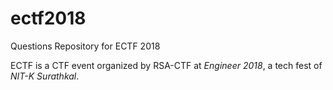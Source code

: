 # ectf2018
Questions Repository for ECTF 2018 

ECTF is a CTF event organized by RSA-CTF at _Engineer 2018_, a tech fest of _NIT-K Surathkal_.
